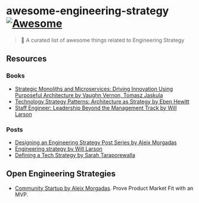 # awesome-engineering-strategy [![Awesome](https://cdn.rawgit.com/sindresorhus/awesome/d7305f38d29fed78fa85652e3a63e154dd8e8829/media/badge.svg)](https://github.com/sindresorhus/awesome)

> 🎉 A curated list of awesome things related to Engineering Strategy

<!-- md-parser-start -->
## Resources

### Books

- [Strategic Monoliths and Microservices: Driving Innovation Using Purposeful Architecture by Vaughn Vernon, Tomasz Jaskula ](https://www.goodreads.com/book/show/55782292-strategic-monoliths-and-microservices)
- [Technology Strategy Patterns: Architecture as Strategy by  Eben Hewitt](https://www.goodreads.com/book/show/42414767-technology-strategy-patterns)
- [Staff Engineer: Leadership Beyond the Management Track by Will Larson](https://www.goodreads.com/book/show/56481725-staff-engineer)

### Posts

- [Designing an Engineering Strategy Post Series by Aleix Morgadas](https://learnings.aleixmorgadas.dev/p/designing-an-engineering-strategy)
- [Engineering strategy by Will Larson](https://lethain.com/engineering-strategy/)
- [Defining a Tech Strategy by Sarah Taraporewalla](https://sarahtaraporewalla.com/agile/design/architecture/Defining-a-Tech-Strategy)

## Open Engineering Strategies

- [Community Startup by Aleix Morgadas](https://learnings.aleixmorgadas.dev/p/community-startup-engineering-strategy?s=w). Prove Product Market Fit with an MVP.